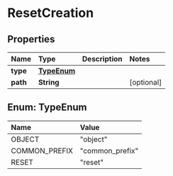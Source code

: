 # ResetCreation

## Properties

| Name | Type | Description | Notes |
| :--- | :--- | :--- | :--- |
| **type** | [**TypeEnum**](resetcreation.md#TypeEnum) |  |  |
| **path** | **String** |  | \[optional\] |

## Enum: TypeEnum

| Name | Value |
| :--- | :--- |
| OBJECT | "object" |
| COMMON\_PREFIX | "common\_prefix" |
| RESET | "reset" |

